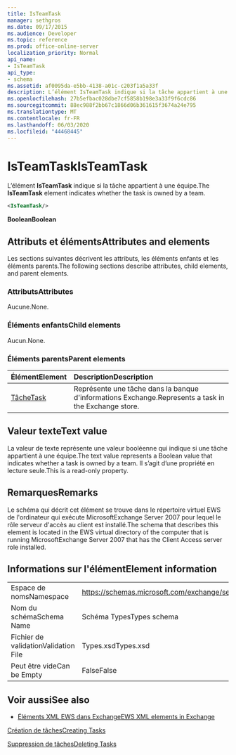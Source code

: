 ```yaml
---
title: IsTeamTask
manager: sethgros
ms.date: 09/17/2015
ms.audience: Developer
ms.topic: reference
ms.prod: office-online-server
localization_priority: Normal
api_name:
- IsTeamTask
api_type:
- schema
ms.assetid: af0095da-e5bb-4138-a01c-c203f1a5a33f
description: L’élément IsTeamTask indique si la tâche appartient à une équipe.
ms.openlocfilehash: 27b5efbac028dbe7cf5858b198e3a33f9f6cdc86
ms.sourcegitcommit: 88ec988f2bb67c1866d06b361615f3674a24e795
ms.translationtype: MT
ms.contentlocale: fr-FR
ms.lasthandoff: 06/03/2020
ms.locfileid: "44468445"
---
```

# <a name="isteamtask"></a><span data-ttu-id="19e9a-103">IsTeamTask</span><span class="sxs-lookup"><span data-stu-id="19e9a-103">IsTeamTask</span></span>

<span data-ttu-id="19e9a-104">L’élément **IsTeamTask** indique si la tâche appartient à une équipe.</span><span class="sxs-lookup"><span data-stu-id="19e9a-104">The **IsTeamTask** element indicates whether the task is owned by a team.</span></span> 
  
```xml
<IsTeamTask/>
```

 <span data-ttu-id="19e9a-105">**Boolean**</span><span class="sxs-lookup"><span data-stu-id="19e9a-105">**Boolean**</span></span>
## <a name="attributes-and-elements"></a><span data-ttu-id="19e9a-106">Attributs et éléments</span><span class="sxs-lookup"><span data-stu-id="19e9a-106">Attributes and elements</span></span>

<span data-ttu-id="19e9a-107">Les sections suivantes décrivent les attributs, les éléments enfants et les éléments parents.</span><span class="sxs-lookup"><span data-stu-id="19e9a-107">The following sections describe attributes, child elements, and parent elements.</span></span>
  
### <a name="attributes"></a><span data-ttu-id="19e9a-108">Attributs</span><span class="sxs-lookup"><span data-stu-id="19e9a-108">Attributes</span></span>

<span data-ttu-id="19e9a-109">Aucune.</span><span class="sxs-lookup"><span data-stu-id="19e9a-109">None.</span></span>
  
### <a name="child-elements"></a><span data-ttu-id="19e9a-110">Éléments enfants</span><span class="sxs-lookup"><span data-stu-id="19e9a-110">Child elements</span></span>

<span data-ttu-id="19e9a-111">Aucun.</span><span class="sxs-lookup"><span data-stu-id="19e9a-111">None.</span></span>
  
### <a name="parent-elements"></a><span data-ttu-id="19e9a-112">Éléments parents</span><span class="sxs-lookup"><span data-stu-id="19e9a-112">Parent elements</span></span>

|<span data-ttu-id="19e9a-113">**Élément**</span><span class="sxs-lookup"><span data-stu-id="19e9a-113">**Element**</span></span>|<span data-ttu-id="19e9a-114">**Description**</span><span class="sxs-lookup"><span data-stu-id="19e9a-114">**Description**</span></span>|
|:-----|:-----|
|[<span data-ttu-id="19e9a-115">Tâche</span><span class="sxs-lookup"><span data-stu-id="19e9a-115">Task</span></span>](task.md) <br/> |<span data-ttu-id="19e9a-116">Représente une tâche dans la banque d'informations Exchange.</span><span class="sxs-lookup"><span data-stu-id="19e9a-116">Represents a task in the Exchange store.</span></span>  <br/> |
   
## <a name="text-value"></a><span data-ttu-id="19e9a-117">Valeur texte</span><span class="sxs-lookup"><span data-stu-id="19e9a-117">Text value</span></span>

<span data-ttu-id="19e9a-118">La valeur de texte représente une valeur booléenne qui indique si une tâche appartient à une équipe.</span><span class="sxs-lookup"><span data-stu-id="19e9a-118">The text value represents a Boolean value that indicates whether a task is owned by a team.</span></span> <span data-ttu-id="19e9a-119">Il s’agit d’une propriété en lecture seule.</span><span class="sxs-lookup"><span data-stu-id="19e9a-119">This is a read-only property.</span></span>
  
## <a name="remarks"></a><span data-ttu-id="19e9a-120">Remarques</span><span class="sxs-lookup"><span data-stu-id="19e9a-120">Remarks</span></span>

<span data-ttu-id="19e9a-121">Le schéma qui décrit cet élément se trouve dans le répertoire virtuel EWS de l'ordinateur qui exécute MicrosoftExchange Server 2007 pour lequel le rôle serveur d'accès au client est installé.</span><span class="sxs-lookup"><span data-stu-id="19e9a-121">The schema that describes this element is located in the EWS virtual directory of the computer that is running MicrosoftExchange Server 2007 that has the Client Access server role installed.</span></span>
  
## <a name="element-information"></a><span data-ttu-id="19e9a-122">Informations sur l'élément</span><span class="sxs-lookup"><span data-stu-id="19e9a-122">Element information</span></span>

|||
|:-----|:-----|
|<span data-ttu-id="19e9a-123">Espace de noms</span><span class="sxs-lookup"><span data-stu-id="19e9a-123">Namespace</span></span>  <br/> |https://schemas.microsoft.com/exchange/services/2006/types  <br/> |
|<span data-ttu-id="19e9a-124">Nom du schéma</span><span class="sxs-lookup"><span data-stu-id="19e9a-124">Schema Name</span></span>  <br/> |<span data-ttu-id="19e9a-125">Schéma Types</span><span class="sxs-lookup"><span data-stu-id="19e9a-125">Types schema</span></span>  <br/> |
|<span data-ttu-id="19e9a-126">Fichier de validation</span><span class="sxs-lookup"><span data-stu-id="19e9a-126">Validation File</span></span>  <br/> |<span data-ttu-id="19e9a-127">Types.xsd</span><span class="sxs-lookup"><span data-stu-id="19e9a-127">Types.xsd</span></span>  <br/> |
|<span data-ttu-id="19e9a-128">Peut être vide</span><span class="sxs-lookup"><span data-stu-id="19e9a-128">Can be Empty</span></span>  <br/> |<span data-ttu-id="19e9a-129">False</span><span class="sxs-lookup"><span data-stu-id="19e9a-129">False</span></span>  <br/> |
   
## <a name="see-also"></a><span data-ttu-id="19e9a-130">Voir aussi</span><span class="sxs-lookup"><span data-stu-id="19e9a-130">See also</span></span>



- [<span data-ttu-id="19e9a-131">Éléments XML EWS dans Exchange</span><span class="sxs-lookup"><span data-stu-id="19e9a-131">EWS XML elements in Exchange</span></span>](ews-xml-elements-in-exchange.md)


[<span data-ttu-id="19e9a-132">Création de tâches</span><span class="sxs-lookup"><span data-stu-id="19e9a-132">Creating Tasks</span></span>](https://msdn.microsoft.com/library/0ef97334-e8a0-4f67-a23a-dd9e2bbad49f%28Office.15%29.aspx)
  
[<span data-ttu-id="19e9a-133">Suppression de tâches</span><span class="sxs-lookup"><span data-stu-id="19e9a-133">Deleting Tasks</span></span>](https://msdn.microsoft.com/library/a3d7e25f-8a35-4901-b1d9-d31f418ab340%28Office.15%29.aspx)

